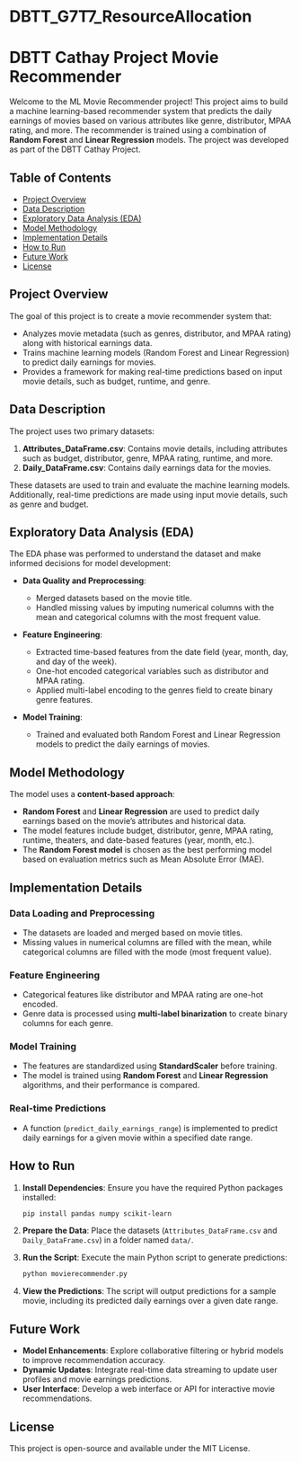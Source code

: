 # DBTT_G7T7_ResourceAllocation
# DBTT Cathay Project Movie Recommender

Welcome to the ML Movie Recommender project! This project aims to build a machine learning-based recommender system that predicts the daily earnings of movies based on various attributes like genre, distributor, MPAA rating, and more. The recommender is trained using a combination of **Random Forest** and **Linear Regression** models. The project was developed as part of the DBTT Cathay Project.

## Table of Contents

- [Project Overview](#project-overview)
- [Data Description](#data-description)
- [Exploratory Data Analysis (EDA)](#exploratory-data-analysis-eda)
- [Model Methodology](#model-methodology)
- [Implementation Details](#implementation-details)
- [How to Run](#how-to-run)
- [Future Work](#future-work)
- [License](#license)

## Project Overview

The goal of this project is to create a movie recommender system that:

- Analyzes movie metadata (such as genres, distributor, and MPAA rating) along with historical earnings data.
- Trains machine learning models (Random Forest and Linear Regression) to predict daily earnings for movies.
- Provides a framework for making real-time predictions based on input movie details, such as budget, runtime, and genre.

## Data Description

The project uses two primary datasets:

1. **Attributes_DataFrame.csv**: Contains movie details, including attributes such as budget, distributor, genre, MPAA rating, runtime, and more.
2. **Daily_DataFrame.csv**: Contains daily earnings data for the movies.

These datasets are used to train and evaluate the machine learning models. Additionally, real-time predictions are made using input movie details, such as genre and budget.

## Exploratory Data Analysis (EDA)

The EDA phase was performed to understand the dataset and make informed decisions for model development:

- **Data Quality and Preprocessing**:
  - Merged datasets based on the movie title.
  - Handled missing values by imputing numerical columns with the mean and categorical columns with the most frequent value.
  
- **Feature Engineering**:
  - Extracted time-based features from the date field (year, month, day, and day of the week).
  - One-hot encoded categorical variables such as distributor and MPAA rating.
  - Applied multi-label encoding to the genres field to create binary genre features.

- **Model Training**:
  - Trained and evaluated both Random Forest and Linear Regression models to predict the daily earnings of movies.

## Model Methodology

The model uses a **content-based approach**:

- **Random Forest** and **Linear Regression** are used to predict daily earnings based on the movie’s attributes and historical data.
- The model features include budget, distributor, genre, MPAA rating, runtime, theaters, and date-based features (year, month, etc.).
- The **Random Forest model** is chosen as the best performing model based on evaluation metrics such as Mean Absolute Error (MAE).

## Implementation Details

### Data Loading and Preprocessing

- The datasets are loaded and merged based on movie titles.
- Missing values in numerical columns are filled with the mean, while categorical columns are filled with the mode (most frequent value).
  
### Feature Engineering

- Categorical features like distributor and MPAA rating are one-hot encoded.
- Genre data is processed using **multi-label binarization** to create binary columns for each genre.

### Model Training

- The features are standardized using **StandardScaler** before training.
- The model is trained using **Random Forest** and **Linear Regression** algorithms, and their performance is compared.

### Real-time Predictions

- A function (`predict_daily_earnings_range`) is implemented to predict daily earnings for a given movie within a specified date range.

## How to Run

1. **Install Dependencies**: Ensure you have the required Python packages installed:

    ```bash
    pip install pandas numpy scikit-learn
    ```

2. **Prepare the Data**: Place the datasets (`Attributes_DataFrame.csv` and `Daily_DataFrame.csv`) in a folder named `data/`.

3. **Run the Script**: Execute the main Python script to generate predictions:

    ```bash
    python movierecommender.py
    ```

4. **View the Predictions**: The script will output predictions for a sample movie, including its predicted daily earnings over a given date range.

## Future Work

- **Model Enhancements**: Explore collaborative filtering or hybrid models to improve recommendation accuracy.
- **Dynamic Updates**: Integrate real-time data streaming to update user profiles and movie earnings predictions.
- **User Interface**: Develop a web interface or API for interactive movie recommendations.

## License

This project is open-source and available under the MIT License.

 
